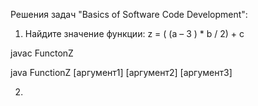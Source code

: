 Решения задач "Basics of Software Code Development":
1. Найдите значение функции: z = ( (a – 3 ) * b / 2) + c

javac FunctonZ

java FunctionZ [аргумент1] [аргумент2] [аргумент3]

2.
